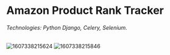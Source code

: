 # Amazon Product Rank Tracker

###### Technologies: Python Django, Celery, Selenium.


![1607338215624](https://user-images.githubusercontent.com/41289168/158553152-198bdd75-b91d-4c68-a676-0a86205a8d3e.jpg)
![1607338215846](https://user-images.githubusercontent.com/41289168/158553163-62d2ff52-8e08-448e-aa63-bc9beeee5428.jpg)
